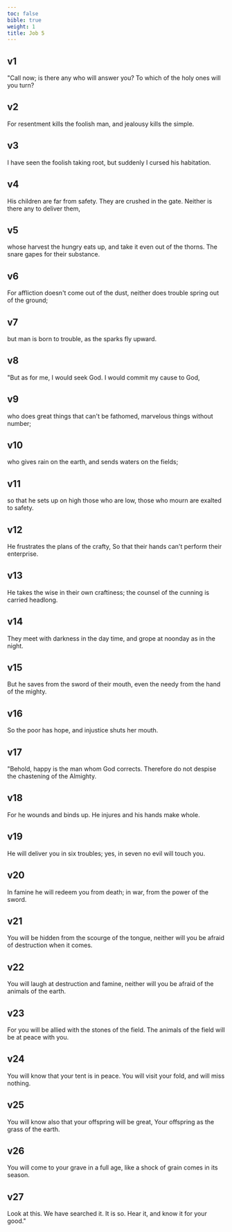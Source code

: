 ```yaml
---
toc: false
bible: true
weight: 1
title: Job 5
---
```




## v1 
"Call now; is there any who will answer you? To which of the holy ones will you turn? 

## v2 
For resentment kills the foolish man, and jealousy kills the simple. 

## v3 
I have seen the foolish taking root, but suddenly I cursed his habitation. 

## v4 
His children are far from safety. They are crushed in the gate. Neither is there any to deliver them, 

## v5 
whose harvest the hungry eats up, and take it even out of the thorns. The snare gapes for their substance. 

## v6 
For affliction doesn't come out of the dust, neither does trouble spring out of the ground; 

## v7 
but man is born to trouble, as the sparks fly upward. 

## v8 
"But as for me, I would seek God. I would commit my cause to God, 

## v9 
who does great things that can't be fathomed, marvelous things without number; 

## v10 
who gives rain on the earth, and sends waters on the fields; 

## v11 
so that he sets up on high those who are low, those who mourn are exalted to safety. 

## v12 
He frustrates the plans of the crafty, So that their hands can't perform their enterprise. 

## v13 
He takes the wise in their own craftiness; the counsel of the cunning is carried headlong. 

## v14 
They meet with darkness in the day time, and grope at noonday as in the night. 

## v15 
But he saves from the sword of their mouth, even the needy from the hand of the mighty. 

## v16 
So the poor has hope, and injustice shuts her mouth. 

## v17 
"Behold, happy is the man whom God corrects. Therefore do not despise the chastening of the Almighty. 

## v18 
For he wounds and binds up. He injures and his hands make whole. 

## v19 
He will deliver you in six troubles; yes, in seven no evil will touch you. 

## v20 
In famine he will redeem you from death; in war, from the power of the sword. 

## v21 
You will be hidden from the scourge of the tongue, neither will you be afraid of destruction when it comes. 

## v22 
You will laugh at destruction and famine, neither will you be afraid of the animals of the earth. 

## v23 
For you will be allied with the stones of the field. The animals of the field will be at peace with you. 

## v24 
You will know that your tent is in peace. You will visit your fold, and will miss nothing. 

## v25 
You will know also that your offspring will be great, Your offspring as the grass of the earth. 

## v26 
You will come to your grave in a full age, like a shock of grain comes in its season. 

## v27 
Look at this. We have searched it. It is so. Hear it, and know it for your good."

